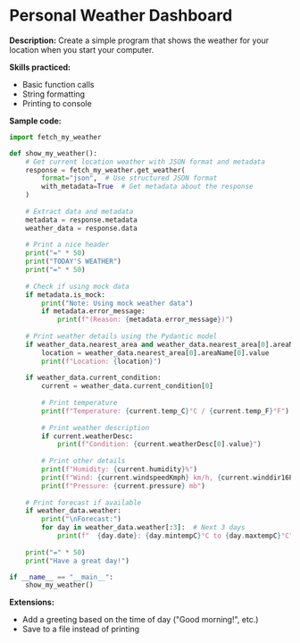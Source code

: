 # Personal Weather Dashboard

**Description:** Create a simple program that shows the weather for your location when you start your computer.

**Skills practiced:**
- Basic function calls
- String formatting
- Printing to console

**Sample code:**

```python
import fetch_my_weather

def show_my_weather():
    # Get current location weather with JSON format and metadata
    response = fetch_my_weather.get_weather(
        format="json",  # Use structured JSON format
        with_metadata=True  # Get metadata about the response
    )
    
    # Extract data and metadata
    metadata = response.metadata
    weather_data = response.data
    
    # Print a nice header
    print("=" * 50)
    print("TODAY'S WEATHER")
    print("=" * 50)
    
    # Check if using mock data
    if metadata.is_mock:
        print("Note: Using mock weather data")
        if metadata.error_message:
            print(f"(Reason: {metadata.error_message})")
    
    # Print weather details using the Pydantic model
    if weather_data.nearest_area and weather_data.nearest_area[0].areaName:
        location = weather_data.nearest_area[0].areaName[0].value
        print(f"Location: {location}")
    
    if weather_data.current_condition:
        current = weather_data.current_condition[0]
        
        # Print temperature
        print(f"Temperature: {current.temp_C}°C / {current.temp_F}°F")
        
        # Print weather description
        if current.weatherDesc:
            print(f"Condition: {current.weatherDesc[0].value}")
        
        # Print other details
        print(f"Humidity: {current.humidity}%")
        print(f"Wind: {current.windspeedKmph} km/h, {current.winddir16Point}")
        print(f"Pressure: {current.pressure} mb")
    
    # Print forecast if available
    if weather_data.weather:
        print("\nForecast:")
        for day in weather_data.weather[:3]:  # Next 3 days
            print(f"  {day.date}: {day.mintempC}°C to {day.maxtempC}°C")
    
    print("=" * 50)
    print("Have a great day!")

if __name__ == "__main__":
    show_my_weather()
```

**Extensions:**
- Add a greeting based on the time of day ("Good morning!", etc.)
- Save to a file instead of printing